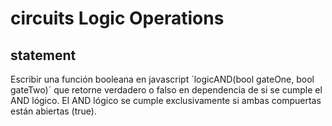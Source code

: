# circuits Logic Operations
## statement
Escribir una función booleana en javascript ´logicAND(bool gateOne, bool gateTwo)´ que retorne verdadero o falso en dependencia de si se cumple el AND lógico.
El AND lógico se cumple exclusivamente si ambas compuertas están abiertas (true).